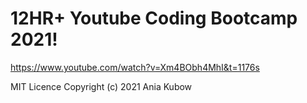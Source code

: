 # 12HR+ Youtube Coding Bootcamp 2021!

https://www.youtube.com/watch?v=Xm4BObh4MhI&t=1176s


MIT Licence Copyright (c) 2021 Ania Kubow